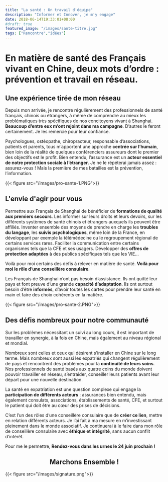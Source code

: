 ```yaml
---
title: "La santé : Un travail d'équipe"
description: "Informer et Innover, je m'y engage"
date: 2018-06-14T19:33:01+08:00
#draft: true
featured_image: "/images/sante-titre.jpg"
tags: ["Rencontre","idées"]
---
```


En matière de santé des Français vivant en Chine, deux mots d’ordre : prévention et travail en réseau.
===========

Une expérience tirée de mon réseau
-----------

Depuis mon arrivée, je rencontre régulièrement des professionnels de santé français, chinois ou étrangers, à même de comprendre au mieux les problématiques très spécifiques de nos concitoyens vivant à Shanghai. **Beaucoup d’entre eux m’ont rejoint dans ma campagne**. D’autres le feront certainement. Je les remercie pour leur confiance.

Psychologues, ostéopathe, chiropracteur, responsable d’associations, patients et parents, tous m’apportent une approche **centrée sur l’humain**, bien loin de la réalité de quelques conférenciers assureurs dont le premier des objectifs est le profit.
Bien entendu, l’assurance est un **acteur essentiel de notre protection sociale à l’étranger**. Je ne le répéterai jamais assez : assurez-vous ! Mais la première de mes batailles est la prévention, l’information.

{{< figure src="/images/pro-sante-1.PNG">}}

L'envie d'agir pour vous
-------------

Permettre aux Français de Shanghai de bénéficier de **formations de qualité aux premiers secours**. Les informer sur leurs droits et leurs devoirs, sur les différents systèmes de santé chinois et étrangers auxquels ils peuvent être affiliés. Inventer ensemble des moyens de prendre en charge les **troubles du langage**, les **suivis psychologiques**, même loin de la France, en développant par exemple la télémédecine ou le regroupement régional de certains services rares. Faciliter la communication entre certains organismes tels que la CFE et ses usagers. Développer des **offres de protection adaptées** à des publics spécifiques tels que les VIE...

Voilà pour moi certains des défis à relever en matière de santé. **Voilà pour moi le rôle d’une conseillère consulaire**.

Les Français de Shanghai n’ont pas besoin d’assistance. Ils ont quitté leur pays et font preuve d’une grande **capacité d’adaptation**. Ils ont surtout besoin d’être **informés**, d’avoir toutes les cartes pour prendre leur santé en main et faire des choix cohérents en la matière. 

{{< figure src="/images/pro-sante-2.PNG">}}

Des défis nombreux pour notre communauté
----------------

Sur les problèmes nécessitant un suivi au long cours, il est important de travailler en synergie, à la fois en Chine, mais également au niveau régional et mondial.

Nombreux sont celles et ceux qui désirent s’installer en Chine sur le long terme. Mais nombreux sont aussi les expatriés qui changent régulièrement de pays et rencontrent des problèmes pour la **continuité de leurs soins**. Nos professionnels de santé basés aux quatre coins du monde doivent pouvoir travailler en réseau, s’entraider, conseiller leurs patients avant leur départ pour une nouvelle destination.

La santé en expatriation est une question complexe qui engage la **participation de différents acteurs** : assurances bien entendu, mais également consulats, associations, établissements de santé, CFE, et surtout le patient qui doit être au cœur des prises de décisions.

C’est l’un des rôles d’une conseillère consulaire que de **créer ce lien**, mettre en relation différents acteurs. Je l’ai fait à ma mesure en m’investissant pleinement dans le monde associatif. Je continuerai à le faire dans mon rôle de conseillère consulaire avec **éthique et intégrité**, sans aucun conflit d’intérêt.

Pour me le permettre, 
**Rendez-vous dans les urnes le 24 juin prochain !**

<h2 style="text-align: center;"> Marchons Ensemble ! </h2>

{{< figure src="/images/signature.png">}}

